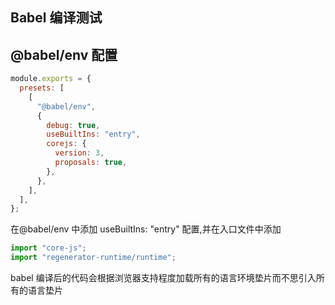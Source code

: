 ## Babel 编译测试

## @babel/env 配置

```js
module.exports = {
  presets: [
    [
      "@babel/env",
      {
        debug: true,
        useBuiltIns: "entry",
        corejs: {
          version: 3,
          proposals: true,
        },
      },
    ],
  ],
};
```

在@babel/env 中添加 useBuiltIns: "entry" 配置,并在入口文件中添加

```js
import "core-js";
import "regenerator-runtime/runtime";
```

babel 编译后的代码会根据浏览器支持程度加载所有的语言环境垫片而不思引入所有的语言垫片
